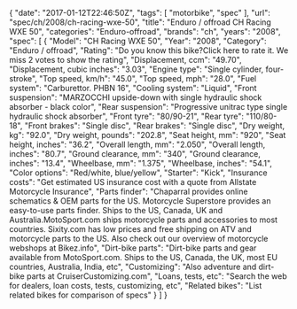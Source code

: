 {
    "date": "2017-01-12T22:46:50Z",
    "tags": [
        "motorbike",
        "spec"
    ],
    "url": "spec\/ch\/2008\/ch-racing-wxe-50",
    "title": "Enduro \/ offroad CH Racing WXE 50",
    "categories": "Enduro-offroad",
    "brands": "ch",
    "years": "2008",
    "spec": [
        {
            "Model": "CH Racing WXE 50",
            "Year": "2008",
            "Category": "Enduro \/ offroad",
            "Rating": "Do you know this bike?Click here to rate it. We miss 2 votes to show the rating",
            "Displacement, ccm": "49.70",
            "Displacement, cubic inches": "3.03",
            "Engine type": "Single cylinder, four-stroke",
            "Top speed, km\/h": "45.0",
            "Top speed, mph": "28.0",
            "Fuel system": "Carburettor. PHBN 16",
            "Cooling system": "Liquid",
            "Front suspension": "MARZOCCHI upside-down with single hydraulic shock absorber - black color",
            "Rear suspension": "Progressive unitrac type single hydraulic shock absorber",
            "Front tyre": "80\/90-21",
            "Rear tyre": "110\/80-18",
            "Front brakes": "Single disc",
            "Rear brakes": "Single disc",
            "Dry weight, kg": "92.0",
            "Dry weight, pounds": "202.8",
            "Seat height, mm": "920",
            "Seat height, inches": "36.2",
            "Overall length, mm": "2.050",
            "Overall length, inches": "80.7",
            "Ground clearance, mm": "340",
            "Ground clearance, inches": "13.4",
            "Wheelbase, mm": "1.375",
            "Wheelbase, inches": "54.1",
            "Color options": "Red\/white, blue\/yellow",
            "Starter": "Kick",
            "Insurance costs": "Get estimated US insurance cost with a quote from Allstate Motorcycle Insurance",
            "Parts finder": "Chaparral provides online schematics & OEM parts for the US.   Motorcycle Superstore provides an easy-to-use parts finder. Ships to the US, Canada, UK and Australia.MotoSport.com ships motorcycle parts and accessories to most countries.    Sixity.com has low prices and free shipping on ATV and motorcycle parts to the US. Also check out our overview of motorcycle webshops at Bikez.info",
            "Dirt-bike parts": "Dirt-bike parts and gear available from MotoSport.com. Ships to the US, Canada, the UK, most EU countries, Australia, India, etc",
            "Customizing": "Also adventure and dirt-bike parts at CruiserCustomizing.com",
            "Loans, tests, etc": "Search the web for dealers, loan costs, tests, customizing, etc",
            "Related bikes": "List related bikes for comparison of specs"
        }
    ]
}